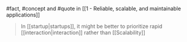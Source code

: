 #fact, #concept and #quote in [[1 - Reliable, scalable, and maintainable applications]]

> In [[startup|startups]], it might be better to prioritize rapid [[interaction|interaction]] rather than [[Scalability]]
